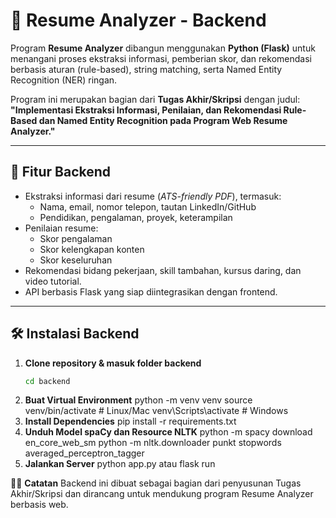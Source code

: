 # 📂 Resume Analyzer - Backend

Program **Resume Analyzer** dibangun menggunakan **Python (Flask)** untuk menangani proses ekstraksi informasi, pemberian skor, dan rekomendasi berbasis aturan (rule-based), string matching, serta Named Entity Recognition (NER) ringan.

Program ini merupakan bagian dari **Tugas Akhir/Skripsi** dengan judul:  
**"Implementasi Ekstraksi Informasi, Penilaian, dan Rekomendasi Rule-Based dan Named Entity Recognition pada Program Web Resume Analyzer."**

---

## 🚀 Fitur Backend
- Ekstraksi informasi dari resume (*ATS-friendly PDF*), termasuk:
  - Nama, email, nomor telepon, tautan LinkedIn/GitHub
  - Pendidikan, pengalaman, proyek, keterampilan
- Penilaian resume:
  - Skor pengalaman
  - Skor kelengkapan konten
  - Skor keseluruhan
- Rekomendasi bidang pekerjaan, skill tambahan, kursus daring, dan video tutorial.
- API berbasis Flask yang siap diintegrasikan dengan frontend.

---

## 🛠️ Instalasi Backend

1. **Clone repository & masuk folder backend**
   ```bash
   cd backend
2. **Buat Virtual Environment**
  python -m venv venv
  source venv/bin/activate   # Linux/Mac
  venv\Scripts\activate      # Windows
3. **Install Dependencies**
  pip install -r requirements.txt
4. **Unduh Model spaCy dan Resource NLTK**
  python -m spacy download en_core_web_sm
  python -m nltk.downloader punkt stopwords averaged_perceptron_tagger
5. **Jalankan Server**
  python app.py
  atau
  flask run

👨‍🎓 **Catatan**
Backend ini dibuat sebagai bagian dari penyusunan Tugas Akhir/Skripsi dan dirancang untuk mendukung program Resume Analyzer berbasis web.